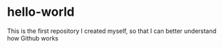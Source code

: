 # hello-world
This is the first repository I created myself, so that I can better understand how Github works
